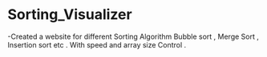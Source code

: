 # Sorting_Visualizer
-Created a website for different Sorting Algorithm Bubble sort , Merge Sort , Insertion sort etc . With speed and array size Control .
